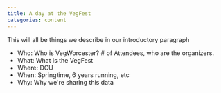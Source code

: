 ```yaml
---
title: A day at the VegFest
categories: content
---
```


This will all be things we describe in our introductory paragraph
* Who: Who is VegWorcester? # of Attendees, who are the organizers.
* What: What is the VegFest
* Where: DCU
* When: Springtime, 6 years running, etc
* Why: Why we're sharing this data
